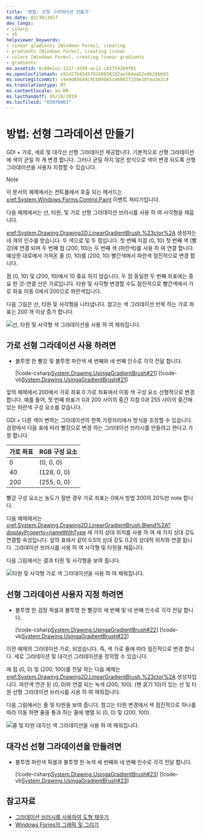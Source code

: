 ```yaml
---
title: '방법: 선형 그라데이션 만들기'
ms.date: 03/30/2017
dev_langs:
- csharp
- vb
helpviewer_keywords:
- linear gradients [Windows Forms], creating
- gradients [Windows Forms], creating linear
- colors [Windows Forms], creating linear gradients
- gradients
ms.assetid: 6c88e1cc-1217-4399-ac12-cb37592b9f01
ms.openlocfilehash: e55d27b454579268658192ae56daa52e0b28bb83
ms.sourcegitcommit: c4e9d05644c9cb89de5ce6002723de107ea2e2c4
ms.translationtype: MT
ms.contentlocale: ko-KR
ms.lasthandoff: 05/19/2019
ms.locfileid: "65876067"
---
```

# <a name="how-to-create-a-linear-gradient"></a>방법: 선형 그라데이션 만들기
GDI + 가로, 세로 및 대각선 선형 그라데이션 제공합니다. 기본적으로 선형 그라데이션에 색이 균일 하 게 변경 합니다. 그러나 균일 하지 않은 방식으로 색이 변경 되도록 선형 그라데이션을 사용자 지정할 수 있습니다.  

> [!NOTE]
> 이 문서의 예제에서는 컨트롤에서 호출 되는 메서드는 <xref:System.Windows.Forms.Control.Paint> 이벤트 처리기입니다.  

다음 예제에서는 선, 타원, 및 가로 선형 그라데이션 브러시를 사용 하 여 사각형을 채웁니다.  
  
<xref:System.Drawing.Drawing2D.LinearGradientBrush.%23ctor%2A> 생성자는 네 개의 인수를 받습니다: 두 색으로 및 두 점입니다. 첫 번째 지점 (0, 10) 첫 번째 색 (빨강)에 연결 되며 두 번째 점 (200, 10)는 두 번째 색 (파란색)를 사용 하 여 연결 합니다. 예상한 대로에서 가져온 줄 (0, 10)를 (200, 10) 빨간색에서 파란색 점진적으로 변경 합니다.  
  
 점 (0, 10) 및 (200, 10)에서 10 중요 하지 않습니다. 두 점 동일한 두 번째 좌표에는 중요 한 것-연결 선은 가로입니다. 타원 및 사각형 변경할 수도 점진적으로 빨간색에서 가로 좌표 이동 0에서 200으로 파란색입니다.  
  
 다음 그림은 선, 타원 및 사각형을 나타냅니다. 참고는 색 그라데이션 반복 하는 가로 좌표는 200 개 이상 증가 합니다.  
  
 ![선, 타원 및 사각형 색 그라데이션을 사용 하 여 채워집니다.](./media/how-to-create-a-linear-gradient/gradient-line-ellipse-rectangle.png)  
  
## <a name="to-use-horizontal-linear-gradients"></a>가로 선형 그라데이션 사용 하려면  
  
- 불투명 한 빨강 및 불투명 파란색 세 번째와 네 번째 인수로 각각 전달 합니다.  
  
     [!code-csharp[System.Drawing.UsingaGradientBrush#21](~/samples/snippets/csharp/VS_Snippets_Winforms/System.Drawing.UsingaGradientBrush/CS/Class1.cs#21)]
     [!code-vb[System.Drawing.UsingaGradientBrush#21](~/samples/snippets/visualbasic/VS_Snippets_Winforms/System.Drawing.UsingaGradientBrush/VB/Class1.vb#21)]  
  
 앞의 예제에서 200에서 가로 좌표 0 가로 좌표에서 이동 색 구성 요소 선형적으로 변경 합니다. 예를 들어, 첫 번째 좌표가 0과 200 사이의 중간 지점 0과 255 사이의 중간에 있는 파란색 구성 요소를 갖습니다.  
  
 GDI + 다른 색이 변하는 그라데이션의 한쪽 가장자리에서 방식을 조정할 수 있습니다. 검정에서 다음 표에 따라 빨강으로 변경 하는 그라데이션 브러시를 만들려고 한다고 가정 합니다.  
  
|가로 좌표|RGB 구성 요소|  
|---------------------------|--------------------|  
|0|(0, 0, 0)|  
|40|(128, 0, 0)|  
|200|(255, 0, 0)|  
  
 빨강 구성 요소는 농도가 절반 경우 가로 좌표는 0에서 방법 200의 20%만 note 합니다.  
  
 다음 예제에서는 <xref:System.Drawing.Drawing2D.LinearGradientBrush.Blend%2A?displayProperty=nameWithType> 세 가지 상대 위치를 사용 하 여 세 가지 상대 강도 연결할 속성입니다. 앞의 표에서 같이 0.5의 상대 강도 0.2의 상대적 위치와 연결 됩니다. 그라데이션 브러시를 사용 하 여 사각형 및 타원을 채웁니다.  
  
 다음 그림에서는 결과 타원 및 사각형을 보여 줍니다.  
  
 ![타원 및 사각형 가로 색 그라데이션을 사용 하 여 채워집니다.](./media/how-to-create-a-linear-gradient/gradient-ellipse-rectangle.png)  

## <a name="to-customize-linear-gradients"></a>선형 그라데이션 사용자 지정 하려면  
  
- 불투명 한 검정 픽셀과 불투명 한 빨강의 세 번째 및 네 번째 인수로 각각 전달 합니다.  
  
     [!code-csharp[System.Drawing.UsingaGradientBrush#22](~/samples/snippets/csharp/VS_Snippets_Winforms/System.Drawing.UsingaGradientBrush/CS/Class1.cs#22)]
     [!code-vb[System.Drawing.UsingaGradientBrush#22](~/samples/snippets/visualbasic/VS_Snippets_Winforms/System.Drawing.UsingaGradientBrush/VB/Class1.vb#22)]  
  
 이전 예제의 그라데이션 가로; 되었습니다. 즉, 색 가로 줄에 따라 점진적으로 변경 합니다. 세로 그라데이션 및 대각선 그라데이션을 정의할 수 있습니다.  
  
 에 점 (0, 0) 및 (200, 100)를 전달 하는 다음 예제는 <xref:System.Drawing.Drawing2D.LinearGradientBrush.%23ctor%2A> 생성자입니다. 파란색 연관 된 (0, 0)와 연결 되는 녹색 (200, 100). (펜 굵기 10)이 있는 선 및 타원 선형 그라데이션 브러시를 사용 하 여 채워집니다.  
  
 다음 그림에서는 줄 및 타원을 보여 줍니다. 참고는 타원 변경에서 색 점진적으로 하나를 따라 이동 하면 줄을 통과 하는 줄에 병렬 되 (0, 0) 및 (200, 100).  
  
 ![줄 및 타원 대각선 색 그라데이션을 사용 하 여 채워집니다.](./media/how-to-create-a-linear-gradient/gradient-line-ellipse.png)  
  
## <a name="to-create-diagonal-linear-gradients"></a>대각선 선형 그라데이션을 만들려면  
  
- 불투명 파란색 픽셀과 불투명 한 녹색 세 번째와 네 번째 인수로 각각 전달 합니다.  
  
     [!code-csharp[System.Drawing.UsingaGradientBrush#23](~/samples/snippets/csharp/VS_Snippets_Winforms/System.Drawing.UsingaGradientBrush/CS/Class1.cs#23)]
     [!code-vb[System.Drawing.UsingaGradientBrush#23](~/samples/snippets/visualbasic/VS_Snippets_Winforms/System.Drawing.UsingaGradientBrush/VB/Class1.vb#23)]  
  
## <a name="see-also"></a>참고자료

- [그라데이션 브러시를 사용하여 도형 채우기](using-a-gradient-brush-to-fill-shapes.md)
- [Windows Forms의 그래픽 및 그리기](graphics-and-drawing-in-windows-forms.md)
